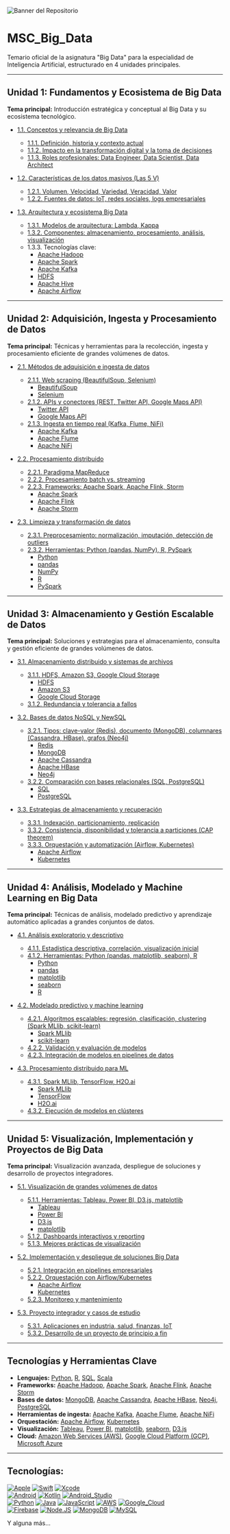 ![Banner del Repositorio](bannerPortada.jpeg)

# MSC_Big_Data
Temario oficial de la asignatura "Big Data" para la especialidad de Inteligencia Artificial, estructurado en 4 unidades principales.


---
## Unidad 1: Fundamentos y Ecosistema de Big Data

**Tema principal:** Introducción estratégica y conceptual al Big Data y su ecosistema tecnológico.

- [1.1. Conceptos y relevancia de Big Data](subtemas/1.1-conceptos-relevancia.md)  
  - [1.1.1. Definición, historia y contexto actual](subtemas/1.1.1-definicion-historia.md)
  - [1.1.2. Impacto en la transformación digital y la toma de decisiones](subtemas/1.1.2-impacto-transformacion.md)
  - [1.1.3. Roles profesionales: Data Engineer, Data Scientist, Data Architect](subtemas/1.1.3-roles-profesionales.md)

- [1.2. Características de los datos masivos (Las 5 V)](subtemas/1.2-caracteristicas-5v.md)  
  - [1.2.1. Volumen, Velocidad, Variedad, Veracidad, Valor](subtemas/1.2.1-5v.md)
  - [1.2.2. Fuentes de datos: IoT, redes sociales, logs empresariales](subtemas/1.2.2-fuentes-datos.md)

- [1.3. Arquitectura y ecosistema Big Data](subtemas/1.3-arquitectura-ecosistema.md)  
  - [1.3.1. Modelos de arquitectura: Lambda, Kappa](subtemas/1.3.1-modelos-arquitectura.md)
  - [1.3.2. Componentes: almacenamiento, procesamiento, análisis, visualización](subtemas/1.3.2-componentes.md)
  - 1.3.3. Tecnologías clave: 
    - [Apache Hadoop](https://hadoop.apache.org)
    - [Apache Spark](https://spark.apache.org)
    - [Apache Kafka](https://kafka.apache.org)
    - [HDFS](https://hadoop.apache.org/docs/stable/hadoop-project-dist/hadoop-hdfs/HdfsUserGuide.html)
    - [Apache Hive](https://hive.apache.org)
    - [Apache Airflow](https://airflow.apache.org)

---

## Unidad 2: Adquisición, Ingesta y Procesamiento de Datos

**Tema principal:** Técnicas y herramientas para la recolección, ingesta y procesamiento eficiente de grandes volúmenes de datos.

- [2.1. Métodos de adquisición e ingesta de datos](subtemas/2.1-adquisicion-ingesta.md)  
  - [2.1.1. Web scraping (BeautifulSoup, Selenium)](subtemas/2.1.1-web-scraping.md)
    - [BeautifulSoup](https://www.crummy.com/software/BeautifulSoup/)
    - [Selenium](https://www.selenium.dev/)
  - [2.1.2. APIs y conectores (REST, Twitter API, Google Maps API)](subtemas/2.1.2-apis-conectores.md)
    - [Twitter API](https://developer.twitter.com/en/docs)
    - [Google Maps API](https://developers.google.com/maps/documentation)
  - [2.1.3. Ingesta en tiempo real (Kafka, Flume, NiFi)](subtemas/2.1.3-ingesta-tiempo-real.md)
    - [Apache Kafka](https://kafka.apache.org)
    - [Apache Flume](https://flume.apache.org)
    - [Apache NiFi](https://nifi.apache.org)

- [2.2. Procesamiento distribuido](subtemas/2.2-procesamiento-distribuido.md)  
  - [2.2.1. Paradigma MapReduce](subtemas/2.2.1-mapreduce.md)
  - [2.2.2. Procesamiento batch vs. streaming](subtemas/2.2.2-batch-streaming.md)
  - [2.2.3. Frameworks: Apache Spark, Apache Flink, Storm](subtemas/2.2.3-frameworks.md)
    - [Apache Spark](https://spark.apache.org)
    - [Apache Flink](https://flink.apache.org)
    - [Apache Storm](https://storm.apache.org)

- [2.3. Limpieza y transformación de datos](subtemas/2.3-limpieza-transformacion.md)  
  - [2.3.1. Preprocesamiento: normalización, imputación, detección de outliers](subtemas/2.3.1-preprocesamiento.md)
  - [2.3.2. Herramientas: Python (pandas, NumPy), R, PySpark](subtemas/2.3.2-herramientas.md)
    - [Python](https://www.python.org)
    - [pandas](https://pandas.pydata.org/)
    - [NumPy](https://numpy.org/)
    - [R](https://www.r-project.org)
    - [PySpark](https://spark.apache.org/docs/latest/api/python/)

---

## Unidad 3: Almacenamiento y Gestión Escalable de Datos

**Tema principal:** Soluciones y estrategias para el almacenamiento, consulta y gestión eficiente de grandes volúmenes de datos.

- [3.1. Almacenamiento distribuido y sistemas de archivos](subtemas/3.1-almacenamiento-distribuido.md)  
  - [3.1.1. HDFS, Amazon S3, Google Cloud Storage](subtemas/3.1.1-hdfs-s3-gcs.md)
    - [HDFS](https://hadoop.apache.org/docs/stable/hadoop-project-dist/hadoop-hdfs/HdfsUserGuide.html)
    - [Amazon S3](https://aws.amazon.com/s3/)
    - [Google Cloud Storage](https://cloud.google.com/storage)
  - [3.1.2. Redundancia y tolerancia a fallos](subtemas/3.1.2-redundancia-tolerancia.md)

- [3.2. Bases de datos NoSQL y NewSQL](subtemas/3.2-bases-nosql-newsql.md)  
  - [3.2.1. Tipos: clave-valor (Redis), documento (MongoDB), columnares (Cassandra, HBase), grafos (Neo4j)](subtemas/3.2.1-tipos-nosql.md)
    - [Redis](https://redis.io)
    - [MongoDB](https://www.mongodb.com)
    - [Apache Cassandra](https://cassandra.apache.org)
    - [Apache HBase](https://hbase.apache.org)
    - [Neo4j](https://neo4j.com)
  - [3.2.2. Comparación con bases relacionales (SQL, PostgreSQL)](subtemas/3.2.2-comparacion-sql.md)
    - [SQL](https://www.sql.org)
    - [PostgreSQL](https://www.postgresql.org)

- [3.3. Estrategias de almacenamiento y recuperación](subtemas/3.3-estrategias-almacenamiento.md)  
  - [3.3.1. Indexación, particionamiento, replicación](subtemas/3.3.1-indexacion-particionamiento.md)
  - [3.3.2. Consistencia, disponibilidad y tolerancia a particiones (CAP theorem)](subtemas/3.3.2-cap-theorem.md)
  - [3.3.3. Orquestación y automatización (Airflow, Kubernetes)](subtemas/3.3.3-orquestacion-automatizacion.md)
    - [Apache Airflow](https://airflow.apache.org)
    - [Kubernetes](https://kubernetes.io)

---

## Unidad 4: Análisis, Modelado y Machine Learning en Big Data

**Tema principal:** Técnicas de análisis, modelado predictivo y aprendizaje automático aplicadas a grandes conjuntos de datos.

- [4.1. Análisis exploratorio y descriptivo](subtemas/4.1-analisis-exploratorio.md)  
  - [4.1.1. Estadística descriptiva, correlación, visualización inicial](subtemas/4.1.1-estadistica-correlacion.md)
  - [4.1.2. Herramientas: Python (pandas, matplotlib, seaborn), R](subtemas/4.1.2-herramientas.md)
    - [Python](https://www.python.org)
    - [pandas](https://pandas.pydata.org/)
    - [matplotlib](https://matplotlib.org)
    - [seaborn](https://seaborn.pydata.org)
    - [R](https://www.r-project.org)

- [4.2. Modelado predictivo y machine learning](subtemas/4.2-modelado-ml.md)  
  - [4.2.1. Algoritmos escalables: regresión, clasificación, clustering (Spark MLlib, scikit-learn)](subtemas/4.2.1-algoritmos-escalables.md)
    - [Spark MLlib](https://spark.apache.org/mllib/)
    - [scikit-learn](https://scikit-learn.org)
  - [4.2.2. Validación y evaluación de modelos](subtemas/4.2.2-validacion-evaluacion.md)
  - [4.2.3. Integración de modelos en pipelines de datos](subtemas/4.2.3-integracion-pipelines.md)

- [4.3. Procesamiento distribuido para ML](subtemas/4.3-ml-distribuido.md)  
  - [4.3.1. Spark MLlib, TensorFlow, H2O.ai](subtemas/4.3.1-spark-tensorflow-h2o.md)
    - [Spark MLlib](https://spark.apache.org/mllib/)
    - [TensorFlow](https://www.tensorflow.org)
    - [H2O.ai](https://www.h2o.ai)
  - [4.3.2. Ejecución de modelos en clústeres](subtemas/4.3.2-ejecucion-cluster.md)

---

## Unidad 5: Visualización, Implementación y Proyectos de Big Data

**Tema principal:** Visualización avanzada, despliegue de soluciones y desarrollo de proyectos integradores.

- [5.1. Visualización de grandes volúmenes de datos](subtemas/5.1-visualizacion.md)  
  - [5.1.1. Herramientas: Tableau, Power BI, D3.js, matplotlib](subtemas/5.1.1-herramientas-visualizacion.md)
    - [Tableau](https://www.tableau.com)
    - [Power BI](https://powerbi.microsoft.com)
    - [D3.js](https://d3js.org)
    - [matplotlib](https://matplotlib.org)
  - [5.1.2. Dashboards interactivos y reporting](subtemas/5.1.2-dashboards-reporting.md)
  - [5.1.3. Mejores prácticas de visualización](subtemas/5.1.3-mejores-practicas.md)

- [5.2. Implementación y despliegue de soluciones Big Data](subtemas/5.2-despliegue.md)  
  - [5.2.1. Integración en pipelines empresariales](subtemas/5.2.1-integracion-pipelines.md)
  - [5.2.2. Orquestación con Airflow/Kubernetes](subtemas/5.2.2-orquestacion.md)
    - [Apache Airflow](https://airflow.apache.org)
    - [Kubernetes](https://kubernetes.io)
  - [5.2.3. Monitoreo y mantenimiento](subtemas/5.2.3-monitoreo-mantenimiento.md)

- [5.3. Proyecto integrador y casos de estudio](subtemas/5.3-proyecto-integrador.md)  
  - [5.3.1. Aplicaciones en industria, salud, finanzas, IoT](subtemas/5.3.1-aplicaciones.md)
  - [5.3.2. Desarrollo de un proyecto de principio a fin](subtemas/5.3.2-proyecto-fin.md)

---

## Tecnologías y Herramientas Clave

- **Lenguajes:** [Python](https://www.python.org), [R](https://www.r-project.org), [SQL](https://www.sql.org), [Scala](https://www.scala-lang.org)
- **Frameworks:** [Apache Hadoop](https://hadoop.apache.org), [Apache Spark](https://spark.apache.org), [Apache Flink](https://flink.apache.org), [Apache Storm](https://storm.apache.org)
- **Bases de datos:** [MongoDB](https://www.mongodb.com), [Apache Cassandra](https://cassandra.apache.org), [Apache HBase](https://hbase.apache.org), [Neo4j](https://neo4j.com), [PostgreSQL](https://www.postgresql.org)
- **Herramientas de ingesta:** [Apache Kafka](https://kafka.apache.org), [Apache Flume](https://flume.apache.org), [Apache NiFi](https://nifi.apache.org)
- **Orquestación:** [Apache Airflow](https://airflow.apache.org), [Kubernetes](https://kubernetes.io)
- **Visualización:** [Tableau](https://www.tableau.com), [Power BI](https://powerbi.microsoft.com), [matplotlib](https://matplotlib.org), [seaborn](https://seaborn.pydata.org), [D3.js](https://d3js.org)
- **Cloud:** [Amazon Web Services (AWS)](https://aws.amazon.com), [Google Cloud Platform (GCP)](https://cloud.google.com), [Microsoft Azure](https://azure.microsoft.com)

---

## Tecnologías:
[![Apple](https://img.shields.io/badge/iOS-999999?style=for-the-badge&logo=apple&logoColor=white&labelColor=101010)]()
[![Swift](https://img.shields.io/badge/Swift-FA7343?style=for-the-badge&logo=swift&logoColor=white&labelColor=101010)]()
[![Xcode](https://img.shields.io/badge/Xcode-1575F9?style=for-the-badge&logo=xcode&logoColor=white&labelColor=101010)]()
</br>
[![Android](https://img.shields.io/badge/Android-3DDC84?style=for-the-badge&logo=android&logoColor=white&labelColor=101010)]()
[![Kotlin](https://img.shields.io/badge/Kotlin-0095D5?style=for-the-badge&logo=kotlin&logoColor=white&labelColor=101010)]()
[![Android_Studio](https://img.shields.io/badge/Android_Studio-3DDC84?style=for-the-badge&logo=android-studio&logoColor=white&labelColor=101010)]()
</br>
[![Python](https://img.shields.io/badge/Python-yellow?style=for-the-badge&logo=python&logoColor=white&labelColor=101010)]()
[![Java](https://img.shields.io/badge/Java-007396?style=for-the-badge&logo=java&logoColor=white&labelColor=101010)]()
[![JavaScript](https://img.shields.io/badge/JavaScript-F7DF1E?style=for-the-badge&logo=javascript&logoColor=white&labelColor=101010)]()
[![AWS](https://img.shields.io/badge/AWS-232F3E?style=for-the-badge&logo=amazon-aws&logoColor=white&labelColor=101010)]()
[![Google_Cloud](https://img.shields.io/badge/Google_Cloud-4285F4?style=for-the-badge&logo=googlecloud&logoColor=white&labelColor=101010)]()
</br>
[![Firebase](https://img.shields.io/badge/Firebase-FFCA28?style=for-the-badge&logo=firebase&logoColor=white&labelColor=101010)]()
[![Node.JS](https://img.shields.io/badge/Node.JS-339933?style=for-the-badge&logo=node.js&logoColor=white&labelColor=101010)]()
[![MongoDB](https://img.shields.io/badge/MongoDB-47A248?style=for-the-badge&logo=mongodb&logoColor=white&labelColor=101010)]()
[![MySQL](https://img.shields.io/badge/MySQL-4479A1?style=for-the-badge&logo=mysql&logoColor=white&labelColor=101010)]()
</br>


Y alguna más...
